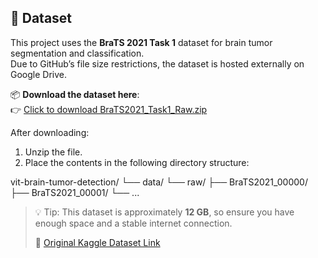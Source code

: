 ## 🧠 Dataset

This project uses the **BraTS 2021 Task 1** dataset for brain tumor segmentation and classification.  
Due to GitHub’s file size restrictions, the dataset is hosted externally on Google Drive.

📦 **Download the dataset here**:  
👉 [Click to download BraTS2021_Task1_Raw.zip](https://drive.google.com/uc?id=1y7AaKeA1lXW7hEXMTdectiA-xuXK6OWB&export=download)

After downloading:

1. Unzip the file.
2. Place the contents in the following directory structure:

vit-brain-tumor-detection/
└── data/
└── raw/
├── BraTS2021_00000/
├── BraTS2021_00001/
└── ...


> 💡 Tip: This dataset is approximately **12 GB**, so ensure you have enough space and a stable internet connection.
>  
> 📌 [Original Kaggle Dataset Link](https://www.kaggle.com/datasets/awsaf49/brats-2021-task1)
